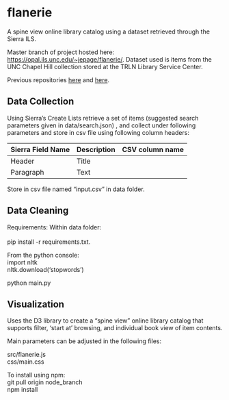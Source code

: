 # flanerie

A spine view online library catalog using a dataset retrieved through the Sierra ILS.

Master branch of project hosted here: https://opal.ils.unc.edu/~jepage/flanerie/. Dataset used is items from the UNC Chapel Hill collection stored at the TRLN Library Service Center. 

Previous repositories [here](https://github.com/jonpage3/library_browser) and [here](https://github.com/jonpage3/csv_data_cleaning). 

## Data Collection

Using Sierra’s Create Lists retrieve a set of items (suggested search parameters given in data/search.json) , and collect under following parameters and store in csv file using following column headers:

| Sierra Field Name   | Description |CSV column name |
| ------------------- | ----------- |----------------
| Header              | Title       |
| Paragraph           | Text        |

Store in csv file named “input.csv” in data folder.

## Data Cleaning

Requirements:
Within data folder:<br>  
pip install -r requirements.txt. 

From the python console:<br>
import nltk<br>
nltk.download(‘stopwords’)<br>

python main.py

## Visualization

Uses the D3 library to create a “spine view” online library catalog that supports filter, ‘start at’ browsing, and individual book view of item contents. 

Main parameters can be adjusted in the following files:

src/flanerie.js<br>
css/main.css

To install using npm:<br>
git pull origin node_branch<br>
npm install
